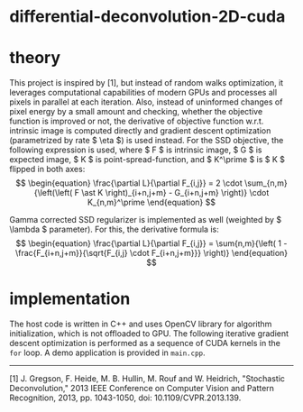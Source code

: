# differential-deconvolution-2D-cuda

# theory

This project is inspired by [1], but instead of random walks optimization, it leverages computational capabilities of modern GPUs and processes all pixels in parallel at each iteration. Also, instead of uninformed changes of pixel energy by a small amount and checking, whether the objective function is improved or not, the derivative of objective function w.r.t. intrinsic image is computed directly and gradient descent optimization (parametrized by rate $ \eta $) is used instead. For the SSD objective, the following expression is used, where $ F $ is intrinsic image, $ G $ is expected image, $ K $ is point-spread-function, and $ K^\prime $ is $ K $ flipped in both axes:
$$
\begin{equation}
\frac{\partial L}{\partial F_{i,j}} = 2 \cdot \sum_{n,m}{\left(\left( F \ast K \right)_{i+n,j+m} - G_{i+n,j+m} \right)} \cdot K_{n,m}^\prime
\end{equation}
$$

Gamma corrected SSD regularizer is implemented as well (weighted by $ \lambda $ parameter). For this, the derivative formula is:
$$
\begin{equation}
\frac{\partial L}{\partial F_{i,j}} = \sum{n,m}{\left( 1 - \frac{F_{i+n,j+m}}{\sqrt{F_{i,j} \cdot F_{i+n,j+m}}} \right)}
\end{equation}
$$

# implementation

The host code is written in C++ and uses OpenCV library for algorithm initialization, which is not offloaded to GPU. The following iterative gradient descent optimization is performed as a sequence of CUDA kernels in the `for` loop. A demo application is provided in `main.cpp`.

---

[1] J. Gregson, F. Heide, M. B. Hullin, M. Rouf and W. Heidrich, "Stochastic Deconvolution," 2013 IEEE Conference on Computer Vision and Pattern Recognition, 2013, pp. 1043-1050, doi: 10.1109/CVPR.2013.139.